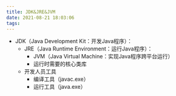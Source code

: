 ```yaml
---
title: JDK&JRE&JVM
date: 2021-08-21 18:03:06
tags:
---
```


* JDK（Java Development Kit：开发Java程序）：
  * JRE（Java Runtime Environment：运行Java程序）：
    * JVM（Java Virtual Machine：实现Java程序跨平台运行）
    * 运行时需要的核心类库
  * 开发人员工具
    * 编译工具（javac.exe）
    * 运行工具（java.exe）
